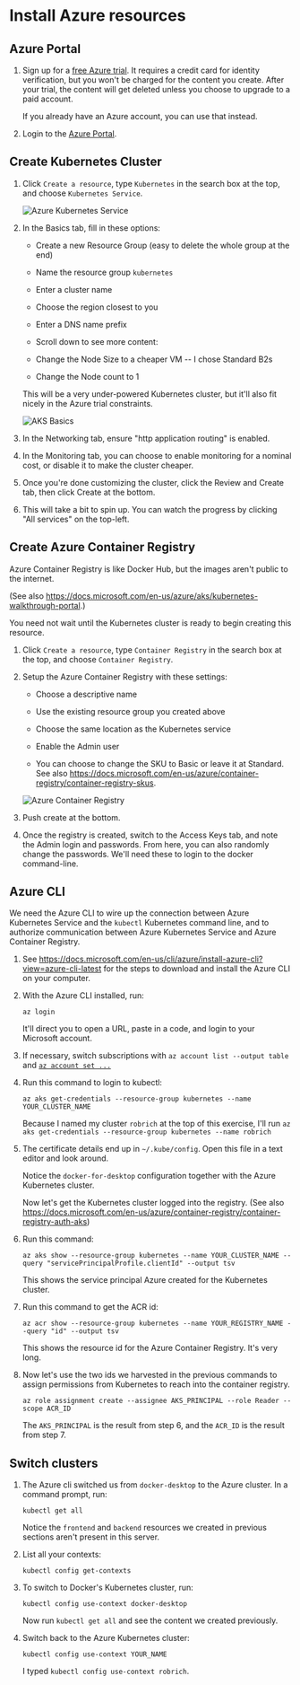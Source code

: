 Install Azure resources
=======================


Azure Portal
------------

1. Sign up for a [free Azure trial](https://azure.microsoft.com/en-us/free/).  It requires a credit card for identity verification, but you won't be charged for the content you create.  After your trial, the content will get deleted unless you choose to upgrade to a paid account.

   If you already have an Azure account, you can use that instead.

2. Login to the [Azure Portal](https://portal.azure.com).


Create Kubernetes Cluster
-------------------------

1. Click `Create a resource`, type `Kubernetes` in the search box at the top, and choose `Kubernetes Service`.

   ![Azure Kubernetes Service](aks-1.png)

2. In the Basics tab, fill in these options:

   - Create a new Resource Group (easy to delete the whole group at the end)

   - Name the resource group `kubernetes`

   - Enter a cluster name

   - Choose the region closest to you

   - Enter a DNS name prefix

   - Scroll down to see more content:

   - Change the Node Size to a cheaper VM -- I chose Standard B2s

   - Change the Node count to 1

   This will be a very under-powered Kubernetes cluster, but it'll also fit nicely in the Azure trial constraints.

   ![AKS Basics](aks-2.png)

3. In the Networking tab, ensure "http application routing" is enabled.

4. In the Monitoring tab, you can choose to enable monitoring for a nominal cost, or disable it to make the cluster cheaper.

5. Once you're done customizing the cluster, click the Review and Create tab, then click Create at the bottom.

6. This will take a bit to spin up.  You can watch the progress by clicking "All services" on the top-left.


Create Azure Container Registry
-------------------------------

Azure Container Registry is like Docker Hub, but the images aren't public to the internet.

(See also https://docs.microsoft.com/en-us/azure/aks/kubernetes-walkthrough-portal.)

You need not wait until the Kubernetes cluster is ready to begin creating this resource.

1. Click `Create a resource`, type `Container Registry` in the search box at the top, and choose `Container Registry`.

2. Setup the Azure Container Registry with these settings:

   - Choose a descriptive name

   - Use the existing resource group you created above

   - Choose the same location as the Kubernetes service

   - Enable the Admin user

   - You can choose to change the SKU to Basic or leave it at Standard.  See also https://docs.microsoft.com/en-us/azure/container-registry/container-registry-skus.

   ![Azure Container Registry](acr-1.png)

3. Push create at the bottom.

4. Once the registry is created, switch to the Access Keys tab, and note the Admin login and passwords.  From here, you can also randomly change the passwords.  We'll need these to login to the docker command-line.


Azure CLI
---------

We need the Azure CLI to wire up the connection between Azure Kubernetes Service and the `kubectl` Kubernetes command line, and to authorize communication between Azure Kubernetes Service and Azure Container Registry.

1. See https://docs.microsoft.com/en-us/cli/azure/install-azure-cli?view=azure-cli-latest for the steps to download and install the Azure CLI on your computer.

2. With the Azure CLI installed, run:

   ```
   az login
   ```

   It'll direct you to open a URL, paste in a code, and login to your Microsoft account.

3. If necessary, switch subscriptions with `az account list --output table` and [`az account set ...`](https://docs.microsoft.com/en-us/cli/azure/account?view=azure-cli-latest#az-account-set)

4. Run this command to login to kubectl:

   ```
   az aks get-credentials --resource-group kubernetes --name YOUR_CLUSTER_NAME
   ```

   Because I named my cluster `robrich` at the top of this exercise, I'll run `az aks get-credentials --resource-group kubernetes --name robrich`

5. The certificate details end up in `~/.kube/config`.  Open this file in a text editor and look around.

   Notice the `docker-for-desktop` configuration together with the Azure Kubernetes cluster.

   Now let's get the Kubernetes cluster logged into the registry.  (See also https://docs.microsoft.com/en-us/azure/container-registry/container-registry-auth-aks)

6. Run this command:

   ```
   az aks show --resource-group kubernetes --name YOUR_CLUSTER_NAME --query "servicePrincipalProfile.clientId" --output tsv
   ```

   This shows the service principal Azure created for the Kubernetes cluster.

7. Run this command to get the ACR id:

   ```
   az acr show --resource-group kubernetes --name YOUR_REGISTRY_NAME --query "id" --output tsv
   ```

   This shows the resource id for the Azure Container Registry.  It's very long.

8. Now let's use the two ids we harvested in the previous commands to assign permissions from Kubernetes to reach into the container registry.

   ```
   az role assignment create --assignee AKS_PRINCIPAL --role Reader --scope ACR_ID
   ```

   The `AKS_PRINCIPAL` is the result from step 6, and the `ACR_ID` is the result from step 7.


Switch clusters
---------------

1. The Azure cli switched us from `docker-desktop` to the Azure cluster.  In a command prompt, run:

   ```
   kubectl get all
   ```

   Notice the `frontend` and `backend` resources we created in previous sections aren't present in this server.

2. List all your contexts:

   ```
   kubectl config get-contexts
   ```

3. To switch to Docker's Kubernetes cluster, run:

   ```
   kubectl config use-context docker-desktop
   ```

   Now run `kubectl get all` and see the content we created previously.

4. Switch back to the Azure Kubernetes cluster:

   ```
   kubectl config use-context YOUR_NAME
   ```

   I typed `kubectl config use-context robrich`.
